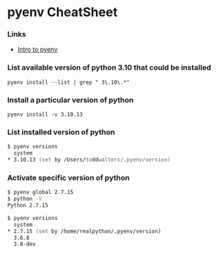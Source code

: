 # pyenv CheatSheet

### Links 

- [Intro to pyenv](https://realpython.com/intro-to-pyenv/)

### List available version of python 3.10 that could be installed

`pyenv install --list | grep " 3\.10\.*"`

### Install a particular version of python

`pyenv install -v 3.10.13`

### List installed version of python

```zsh
$ pyenv versions
  system
* 3.10.13 (set by /Users/toddwalters/.pyenv/version)
```

### Activate specific version of python

```zsh
$ pyenv global 2.7.15
$ python -V
Python 2.7.15

$ pyenv versions
  system
* 2.7.15 (set by /home/realpython/.pyenv/version)
  3.6.8
  3.8-dev
```